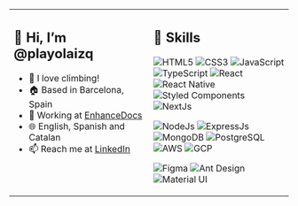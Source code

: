 <table width="100%">
<tr>
<td valign="top" width="50%">

## 👋 Hi, I’m @playolaizq
- 🐐 I love climbing!
- 🏠 Based in Barcelona, Spain
- 🚀 Working at [EnhanceDocs](https://enhancedocs.com/)
- 🌐 English, Spanish and Catalan
- 📫 Reach me at [LinkedIn](https://www.linkedin.com/in/playolaizq/)

</td>
<td valign="top" width="50%">

## 🔧 Skills

![HTML5](https://img.shields.io/badge/HTML5-E34F26?style=flat-square&logo=html5&logoColor=white)
![CSS3](https://img.shields.io/badge/CSS3-1572B6?style=flat-square&logo=css3&logoColor=white)
![JavaScript](https://img.shields.io/badge/JavaScript-F7DF1E?style=flat-square&logo=javascript&logoColor=black)
![TypeScript](https://img.shields.io/badge/typescript-%23007ACC.svg?style=flat-square&logo=typescript&logoColor=white)
![React](https://img.shields.io/badge/React-20232A?style=flat-square&logo=react&logoColor=61DAFB)
![React Native](https://img.shields.io/badge/React_Native-20232A?style=flat-square&logo=react&logoColor=61DAFB)
![Styled Components](https://img.shields.io/badge/styled--components-DB7093?style=flat-square&logo=styled-components&logoColor=white)
![NextJs](https://img.shields.io/badge/Next.js-000?logo=nextdotjs&logoColor=fff&style=flat-square)

![NodeJs](https://img.shields.io/badge/Node.js-43853D?style=flat-square&logo=node.js&logoColor=white)
![ExpressJs](https://img.shields.io/badge/Express.js-404D59?style=flat-square)
![MongoDB](https://img.shields.io/badge/MongoDB-4EA94B?style=flat-square&logo=mongodb&logoColor=white)
![PostgreSQL](https://img.shields.io/badge/PostgreSQL-316192?style=flat-square&logo=postgresql&logoColor=white)
![AWS](https://img.shields.io/badge/Amazon_AWS-232F3E?style=flat-square&logo=amazon-aws&logoColor=white)
![GCP](https://img.shields.io/badge/Google_Cloud-4285F4?style=flat-square&logo=google-cloud&logoColor=white)

![Figma](https://img.shields.io/badge/figma-%23F24E1E.svg?style=flat-square&logo=figma&logoColor=white)
![Ant Design](https://img.shields.io/badge/-AntDesign-%230170FE?style=flat-square&logo=ant-design&logoColor=white)
![Material UI](https://img.shields.io/badge/materialui-%230081CB.svg?style=flat-square&logo=material-ui&logoColor=white)

</td>
</tr>
</table>
